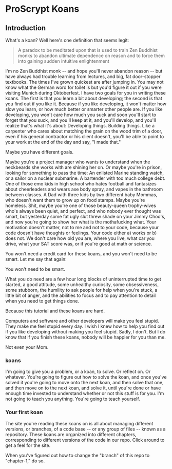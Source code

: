 # ProScrypt Koans

## Introduction

What's a koan? Well here's one definition that seems legit:

> A paradox to be meditated upon that is used to train Zen Buddhist monks to abandon ultimate dependence on reason and to force them into gaining sudden intuitive enlightenment

I'm no Zen Buddhist monk -- and hope you'll never abandon reason -- but have always had trouble learning from lectures, and big, fat door-stopper textbooks. The times I've grown quickest are after jumping in. You may not know what the German word for toilet is but you'd figure it out if you were visiting Munich during Oktoberfest. I have two goals for you in writing these koans. The first is that you learn a bit about developing; the second is that you find out if you like it. Because if you like developing, it won't matter how slow you learn, or how much better or smarter other people are. If you like developing, you won't care how much you suck and soon you'll start to forget that you suck, and you'll keep at it, and you'll develop, and you'll realize that's what it's about: Developing things. Building things. Like a carpenter who cares about matching the grain on the wood trim of a door, even if his general contractor or his client doesn't, you'll be able to point to your work at the end of the day and say, "I made that."

Maybe you have different goals.

Maybe you're a project manager who wants to understand when the neckbeards she works with are shining her on. Or maybe you're in prison, looking for something to pass the time: An enlisted Marine standing watch, or a sailor on a nuclear submarine. A bartender with too much college debt. One of those emo kids in high school who hates football and fantasizes about cheerleaders and wears axe body spray, and vapes in the bathroom between classes. A Dad with three kids by two different baby Mommas, who doesn't want them to grow up on food stamps. Maybe you're homeless. Shit, maybe you're one of those beauty-queen trophy-wives who's always been quiet, and perfect, and who nobody ever thought was smart, but yesterday some fat ugly slut threw shade on your Jimmy Choo's, and now you're going to show her what is the mothafucking what. Your motivation doesn't matter, not to me and not to your code, because your code doesn't have thoughts or feelings. Your code either a) works or b) does not. We don't care how old you are, where you live, what car you drive, what your SAT score was, or if you're good at math or science.

You won't need a credit card for these koans, and you won't need to be smart. Let me say that again:

You won't need to be smart.

What you do need are a few hour long blocks of uninterrupted time to get started, a good attitude, some unhealthy curiosity, some obsessiveness, some stubborn, the humility to ask people for help when you're stuck, a little bit of anger, and the abilities to focus and to pay attention to detail when you need to get things done.

Because this tutorial and these koans are hard.

Computers and software and other developers will make you feel stupid. They make me feel stupid every day. I wish I knew how to help you find out if you like developing without making you feel stupid. Sadly, I don't. But I do know that if you finish these koans, nobody will be happier for you than me.

Not even your Mom.

### koans

I'm going to give you a problem, or a koan, to solve. Or reflect on. Or whatever. You're going to figure out how to solve the koan, and once you've solved it you're going to move onto the next koan, and then solve that one, and then move on to the next koan, and solve it, until you're done or have enough time invested to understand whether or not this stuff is for you. I'm not going to teach you anything. You're going to teach yourself.

### Your first koan

The site you're reading these koans on is all about managing different versions, or branches, of a code base -- or any group of files -- known as a repository. These koans are organized into different chapters, corresponding to different versions of the code in our repo. Click around to get a feel for the site.

When you've figured out how to change the "branch" of this repo to "chapter-1," do so.  
